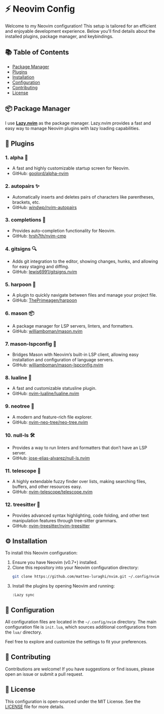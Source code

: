 # ⚡ Neovim Config

Welcome to my Neovim configuration! This setup is tailored for an efficient and enjoyable development experience. Below you'll find details about the installed plugins, package manager, and keybindings.

## 📚 Table of Contents

- [Package Manager](#package-manager)
- [Plugins](#plugins)
- [Installation](#installation)
- [Configuration](#configuration)
- [Contributing](#contributing)
- [License](#license)

## 📦 Package Manager

I use [**Lazy.nvim**](https://github.com/folke/lazy.nvim) as the package manager. Lazy.nvim provides a fast and easy way to manage Neovim plugins with lazy loading capabilities.

## 🔌 Plugins

### 1. **alpha** 🚀
   - A fast and highly customizable startup screen for Neovim.
   - GitHub: [goolord/alpha-nvim](https://github.com/goolord/alpha-nvim)

### 2. **autopairs** ✨
   - Automatically inserts and deletes pairs of characters like parentheses, brackets, etc.
   - GitHub: [windwp/nvim-autopairs](https://github.com/windwp/nvim-autopairs)

### 3. **completions** 🤖
   - Provides auto-completion functionality for Neovim.
   - GitHub: [hrsh7th/nvim-cmp](https://github.com/hrsh7th/nvim-cmp)

### 4. **gitsigns** 🔍
   - Adds git integration to the editor, showing changes, hunks, and allowing for easy staging and diffing.
   - GitHub: [lewis6991/gitsigns.nvim](https://github.com/lewis6991/gitsigns.nvim)

### 5. **harpoon** 🎯
   - A plugin to quickly navigate between files and manage your project file.
   - GitHub: [ThePrimeagen/harpoon](https://github.com/ThePrimeagen/harpoon)

### 6. **mason** 📦
   - A package manager for LSP servers, linters, and formatters.
   - GitHub: [williamboman/mason.nvim](https://github.com/williamboman/mason.nvim)

### 7. **mason-lspconfig** 🔧
   - Bridges Mason with Neovim’s built-in LSP client, allowing easy installation and configuration of language servers.
   - GitHub: [williamboman/mason-lspconfig.nvim](https://github.com/williamboman/mason-lspconfig.nvim)

### 8. **lualine** 🎨
   - A fast and customizable statusline plugin.
   - GitHub: [nvim-lualine/lualine.nvim](https://github.com/nvim-lualine/lualine.nvim)

### 9. **neotree** 🌲
   - A modern and feature-rich file explorer.
   - GitHub: [nvim-neo-tree/neo-tree.nvim](https://github.com/nvim-neo-tree/neo-tree.nvim)

### 10. **null-ls** 🛠️
   - Provides a way to run linters and formatters that don’t have an LSP server.
   - GitHub: [jose-elias-alvarez/null-ls.nvim](https://github.com/jose-elias-alvarez/null-ls.nvim)

### 11. **telescope** 🔭
   - A highly extendable fuzzy finder over lists, making searching files, buffers, and other resources easy.
   - GitHub: [nvim-telescope/telescope.nvim](https://github.com/nvim-telescope/telescope.nvim)

### 12. **treesitter** 🌳
   - Provides advanced syntax highlighting, code folding, and other text manipulation features through tree-sitter grammars.
   - GitHub: [nvim-treesitter/nvim-treesitter](https://github.com/nvim-treesitter/nvim-treesitter)

## ⚙️ Installation

To install this Neovim configuration:

1. Ensure you have Neovim (v0.7+) installed.
2. Clone this repository into your Neovim configuration directory:
    ```bash
    git clone https://github.com/matteo-luraghi/nvim.git ~/.config/nvim
    ```
3. Install the plugins by opening Neovim and running:
    ```vim
    :Lazy sync
    ```

## 🔧 Configuration

All configuration files are located in the `~/.config/nvim` directory. The main configuration file is `init.lua`, which sources additional configurations from the `lua/` directory.

Feel free to explore and customize the settings to fit your preferences.

## 🤝 Contributing

Contributions are welcome! If you have suggestions or find issues, please open an issue or submit a pull request.

## 📜 License

This configuration is open-sourced under the MIT License. See the [LICENSE](LICENSE) file for more details.
